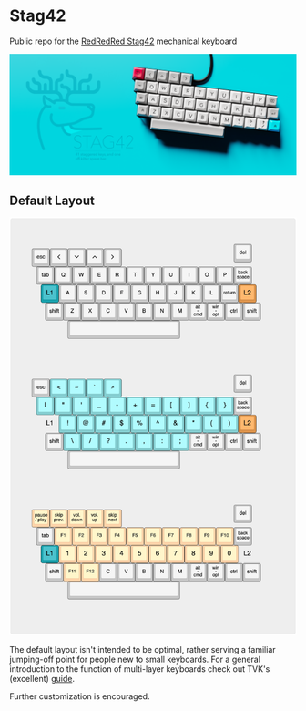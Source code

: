 # Stag42
Public repo for the [RedRedRed Stag42](https://redredred.ca/stag42) mechanical keyboard

![img](./assets/cover_render.png)


## Default Layout

![qwerty](./assets/default_layers.png)

The default layout isn't intended to be optimal, rather serving a familiar jumping-off point for people new to small keyboards. For a general introduction to the function of multi-layer keyboards check out TVK's (excellent) [guide](https://thevankeyboards.com/wdamkg). 

Further customization is encouraged. 
